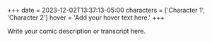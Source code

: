 +++
date = 2023-12-02T13:37:13-05:00
characters = ['Character 1', 'Character 2']
hover = 'Add your hover text here.'
+++

Write your comic description or transcript here.
